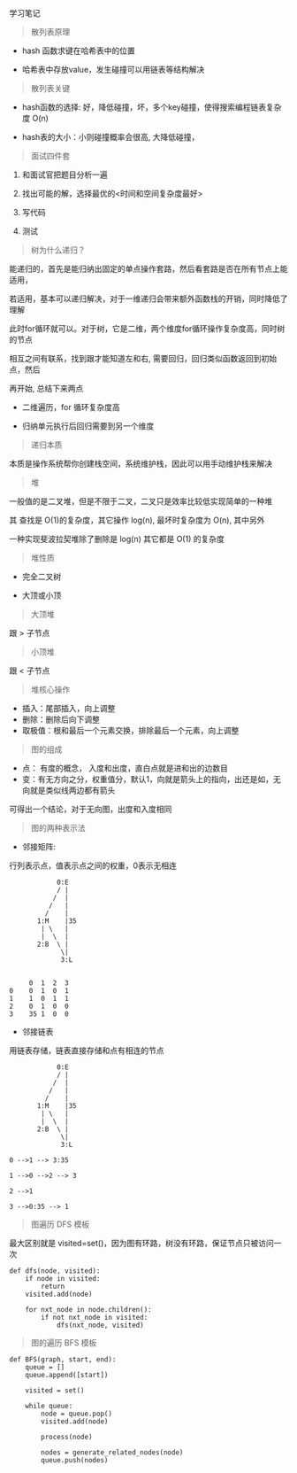 学习笔记

> 散列表原理

- hash 函数求键在哈希表中的位置

- 哈希表中存放value，发生碰撞可以用链表等结构解决


> 散列表关键

- hash函数的选择: 好，降低碰撞，坏，多个key碰撞，使得搜索编程链表复杂度 O(n)

- hash表的大小：小则碰撞概率会很高, 大降低碰撞，


> 面试四件套

1. 和面试官把题目分析一遍

2. 找出可能的解，选择最优的<时间和空间复杂度最好>

3. 写代码

4. 测试

> 树为什么递归？

能递归的，首先是能归纳出固定的单点操作套路，然后看套路是否在所有节点上能适用，

若适用，基本可以递归解决，对于一维递归会带来额外函数栈的开销，同时降低了理解

此时for循环就可以。对于树，它是二维，两个维度for循环操作复杂度高，同时树的节点

相互之间有联系，找到跟才能知道左和右, 需要回归，回归类似函数返回到初始点，然后

再开始, 总结下来两点

- 二维遍历，for 循环复杂度高

- 归纳单元执行后回归需要到另一个维度


> 递归本质

本质是操作系统帮你创建栈空间，系统维护栈，因此可以用手动维护栈来解决


> 堆

一般值的是二叉堆，但是不限于二叉，二叉只是效率比较低实现简单的一种堆

其 查找是 O(1)的复杂度，其它操作 log(n), 最坏时复杂度为 O(n), 其中另外

一种实现斐波拉契堆除了删除是 log(n) 其它都是 O(1) 的复杂度

> 堆性质

- 完全二叉树

- 大顶或小顶

> 大顶堆

跟 > 子节点

> 小顶堆

跟 < 子节点

> 堆核心操作

- 插入：尾部插入，向上调整
- 删除：删除后向下调整
- 取极值：根和最后一个元素交换，排除最后一个元素，向上调整

> 图的组成

- 点： 有度的概念， 入度和出度，直白点就是进和出的边数目
- 变：有无方向之分，权重值分，默认1，向就是箭头上的指向，出还是如，无向就是类似线两边都有箭头

可得出一个结论，对于无向图，出度和入度相同

> 图的两种表示法

- 邻接矩阵:

行列表示点，值表示点之间的权重，0表示无相连

```
            0:E
            / |
           /  |
          /   |
         /    |
       1:M    |35
        | \   |
        |  \  |
       2:B  \ |
             \|
             3:L
       

     0  1  2  3
0    0  1  0  1
1    1  0  1  1 
2    0  1  0  0
3    35 1  0  0

```

- 邻接链表

用链表存储，链表直接存储和点有相连的节点

```
            0:E
            / |
           /  |
          /   |
         /    |
       1:M    |35
        | \   |
        |  \  |
       2:B  \ |
             \|
             3:L
       
0 -->1 --> 3:35

1 -->0 -->2 --> 3

2 -->1

3 -->0:35 --> 1

```

> 图遍历 DFS 模板

最大区别就是 visited=set()，因为图有环路，树没有环路，保证节点只被访问一次

```
def dfs(node, visited):
    if node in visited:
        return
    visited.add(node)
    
    for nxt_node in node.children():
        if not nxt_node in visited:
            dfs(nxt_node, visited)
```

> 图的遍历 BFS 模板

```
def BFS(graph, start, end):
    queue = []
    queue.append([start])
    
    visited = set()
    
    while queue:
        node = queue.pop()
        visited.add(node)
        
        process(node)
        
        nodes = generate_related_nodes(node)
        queue.push(nodes)

```
